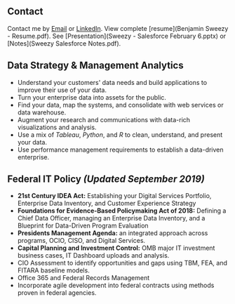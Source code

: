 ## Contact
Contact me by [Email](mailto:sweezyconsulting@gmail.com) or [LinkedIn](https://www.linkedin.com/in/ben-sweezy-91514720/).
View complete [resume](Benjamin Sweezy - Resume.pdf).
See [Presentation](Sweezy - Salesforce February 6.pptx) or [Notes](Sweezy Salesforce Notes.pdf).

## Data Strategy & Management Analytics
* Understand your customers' data needs and build applications to improve their use of your data.
* Turn your enterprise data into assets for the public.
* Find your data, map the systems, and consolidate with web services or data warehouse.
* Augment your research and communications with data-rich visualizations and analysis.
* Use a mix of _Tableau_, _Python_, and _R_ to clean, understand, and present your data.
* Use performance management requirements to establish a data-driven enterprise.

## Federal IT Policy _(Updated September 2019)_
* __21st Century IDEA Act:__ Establishing your Digital Services Portfolio, Enterprise Data Inventory, and Customer Experience Strategy
* __Foundations for Evidence-Based Policymaking Act of 2018:__ Defining a Chief Data Officer, managing an Enterprise Data Inventory, and a Blueprint for Data-Driven Program Evaluation
* __Presidents Management Agenda:__ an integrated approach across programs, OCIO, CISO, and Digital Services.
* __Capital Planning and Investment Control:__ OMB major IT investment business cases, IT Dashboard uploads and analysis.
* CIO Assessment to identify opportunities and gaps using TBM, FEA, and FITARA baseline models.
* Office 365 and Federal Records Management
* Incorporate agile development into federal contracts using methods proven in federal agencies.
